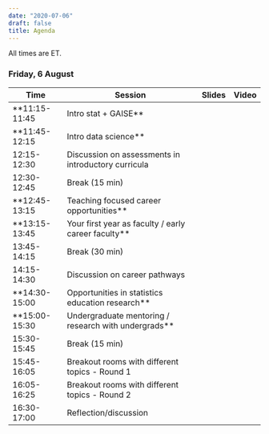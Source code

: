 ```yaml
---
date: "2020-07-06"
draft: false
title: Agenda
---
```


All times are ET.

### Friday, 6 August

| Time          | Session           | Slides | Video     |
|---------------|-------------------|--------|-----------|
| **11:15-11:45 | Intro stat + GAISE** | |
| **11:45-12:15 | Intro data science** | |
| 12:15-12:30   | Discussion on assessments in introductory curricula | |
| 12:30-12:45   | Break (15 min) | |
| **12:45-13:15 | Teaching focused career opportunities** | |
| **13:15-13:45 | Your first year as faculty / early career faculty** | |
| 13:45-14:15   | Break (30 min) | |
| 14:15-14:30   | Discussion on career pathways | |
| **14:30-15:00 | Opportunities in statistics education research** | |
| **15:00-15:30 | Undergraduate mentoring / research with undergrads** | |
| 15:30-15:45   | Break (15 min) | |
| 15:45-16:05   | Breakout rooms with different topics - Round 1 | |
| 16:05-16:25   | Breakout rooms with different topics - Round 2 | |
| 16:30-17:00   | Reflection/discussion | |
